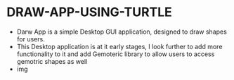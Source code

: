 # DRAW-APP-USING-TURTLE

<ul>

<li>Darw App is a simple Desktop GUI application, designed to draw shapes  
for users.
</li>

<li> This Desktop application is at it early stages, I look further to add more functionality to it and add Gemoteric library to allow users to access gemotric shapes as well</li>

<li> img </li>



</ul>